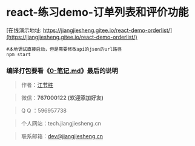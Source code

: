 
# react-练习demo-订单列表和评价功能

[在线演示地址: https://jiangjiesheng.gitee.io/react-demo-orderlist/](https://jiangjiesheng.gitee.io/react-demo-orderlist/)

```
#本地调试直接启动，但是需要修改api的json的url路径
npm start
```

### 编译打包要看《[0-笔记.md](./0-笔记.md)》最后的说明

> 作者：[江节胜](https://www.baidu.com/s?wd=%E6%B1%9F%E8%8A%82%E8%83%9C%20%E8%83%9C%E8%A1%8C%E5%A4%A9%E4%B8%8B%E7%BD%91)

> 微信：**767000122  (欢迎添加好友)**

> Q Q ：596957738

> 个人网站：tech.jiangjiesheng.cn 

> 联系邮箱：dev@jiangjiesheng.cn
